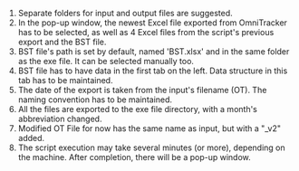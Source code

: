 1. Separate folders for input and output files are suggested.
2. In the pop-up window, the newest Excel file exported from OmniTracker has to be selected, as well as 4 Excel files from the script's previous export and the BST file.
3. BST file's path is set by default, named 'BST.xlsx' and in the same folder as the exe file. It can be selected manually too.
4. BST file has to have data in the first tab on the left. Data structure in this tab has to be maintained.
5. The date of the export is taken from the input's filename (OT). The naming convention has to be maintained.
6. All the files are exported to the exe file directory, with a month's abbreviation changed.
7. Modified OT File for now has the same name as input, but with a "_v2" added.
8. The script execution may take several minutes (or more), depending on the machine. After completion, there will be a pop-up window.
